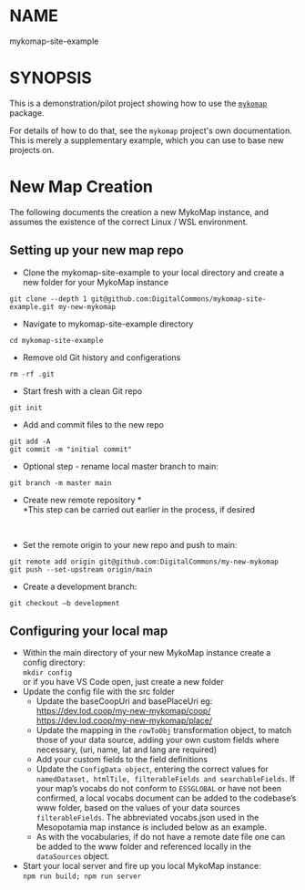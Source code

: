 # NAME

mykomap-site-example

# SYNOPSIS

This is a demonstration/pilot project showing how to use the [`mykomap`][1] package.

[1]: https://github.com/DigitalCommons/mykomap

For details of how to do that, see the `mykomap` project's own
documentation. This is merely a supplementary example, which you can
use to base new projects on.

# New Map Creation

The following documents the creation a new MykoMap instance, and assumes the existence of the correct Linux / WSL environment.

## Setting up your new map repo

- Clone the mykomap-site-example to your local directory and create a new folder for your MykoMap instance <br/>
```
git clone --depth 1 git@github.com:DigitalCommons/mykomap-site-example.git my-new-mykomap
```
- Navigate to mykomap-site-example directory <br/>
```
cd mykomap-site-example
```
- Remove old Git history and configerations <br/>
```
rm -rf .git
```
- Start fresh with a clean Git repo <br/>
```
git init
```
- Add and commit files to the new repo<br/>
```
git add -A
git commit -m "initial commit"
```
- Optional step - rename local master branch to main: <br/>
```
git branch -m master main
```
- Create new remote repository \* <br/>
\*This step can be carried out earlier in the process, if desired
<br/>

- Set the remote origin to your new repo and push to main:
```
git remote add origin git@github.com:DigitalCommons/my-new-mykomap
git push --set-upstream origin/main
```
- Create a development branch: <br />
```
git checkout –b development
```

## Configuring your local map

- Within the main directory of your new MykoMap instance create a config directory: <br />
  `mkdir config` <br/>
  or if you have VS Code open, just create a new folder
- Update the config file with the src folder
  - Update the baseCoopUri and basePlaceUri eg: <br />
    https://dev.lod.coop/my-new-mykomap/coop/ <br/>
    https://dev.lod.coop/my-new-mykomap/place/
  - Update the mapping in the `rowToObj` transformation object, to match those of your data source, adding your own custom fields where necessary, (uri, name, lat and lang are required)
  - Add your custom fields to the field definitions
  - Update the `ConfigData object`, entering the correct values for `namedDataset, htmlTile, filterableFields and searchableFields`. If your map’s vocabs do not conform to `ESSGLOBAL` or have not been confirmed, a local vocabs document can be added to the codebase’s www folder, based on the values of your data sources `filterableFields`. The abbreviated vocabs.json used in the Mesopotamia map instance is included below as an example.
  - As with the vocabularies, if do not have a remote date file one can be added to the www folder and referenced locally in the `dataSources` object.
- Start your local server and fire up you local MykoMap instance: <br/>
  `npm run build; npm run server`
